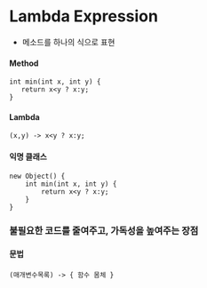 # Lambda Expression
- 메소드를 하나의 식으로 표현

#### Method
 ```
 int min(int x, int y) {
    return x<y ? x:y;
}
 ```
 #### Lambda
```
(x,y) -> x<y ? x:y;
```

#### 익명 클래스
```
new Object() {
    int min(int x, int y) {
        return x<y ? x:y;
    }
}
```

### 불필요한 코드를 줄여주고, 가독성을 높여주는 장점

#### 문법
```
(매개변수목록) -> { 함수 몸체 }
```
